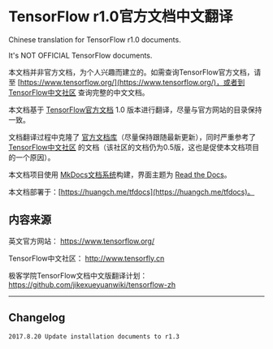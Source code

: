 # TensorFlow r1.0官方文档中文翻译
Chinese translation for TensorFlow r1.0 documents.

It's NOT OFFICIAL TensorFlow documents.

本文档并非官方文档，为个人兴趣而建立的。如需查询TensorFlow官方文档，请至 [https://www.tensorflow.org/](https://www.tensorflow.org/)，或者到 [TensorFlow中文社区](http://www.tensorfly.cn/) 查询完整的中文文档。


本文档基于 [TensorFlow官方文档](https://www.tensorflow.org/) 1.0 版本进行翻译，尽量与官方网站的目录保持一致。


文档翻译过程中克隆了 [官方文档库](https://github.com/tensorflow/tensorflow/tree/master/tensorflow/docs_src)（尽量保持跟随最新更新），同时严重参考了 [TensorFlow中文社区](http://www.tensorfly.cn/) 的文档（该社区的文档仍为0.5版，这也是促使本文档项目的一个原因）。


本文档项目使用 [MkDocs文档系统](http://mkdocs.org)构建，界面主题为 [Read the Docs](https://readthedocs.org/)。


本文档部署于：[https://huangch.me/tfdocs](https://huangch.me/tfdocs)。

## 内容来源

英文官方网站：
    https://www.tensorflow.org/

TensorFlow中文社区：
    http://www.tensorfly.cn

极客学院TensorFlow文档中文版翻译计划：
    https://github.com/jikexueyuanwiki/tensorflow-zh

---

## Changelog

    2017.8.20 Update installation documents to r1.3

